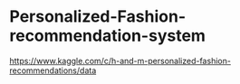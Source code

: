 # Personalized-Fashion-recommendation-system

https://www.kaggle.com/c/h-and-m-personalized-fashion-recommendations/data 
